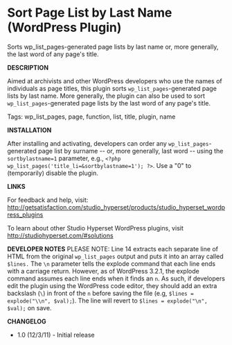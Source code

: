 Sort Page List by Last Name (WordPress Plugin)
===========================

Sorts wp_list_pages-generated page lists by last name or, more generally, the last word of any page's title.

**DESCRIPTION**

Aimed at archivists and other WordPress developers who use the names of individuals as page titles, this plugin sorts `wp_list_pages`-generated page lists by last name. More generally, the plugin can also be used to sort `wp_list_pages`-generated page lists by the last word of any page's title.

Tags: wp_list_pages, page, function, list, title, plugin, name

**INSTALLATION**

After installing and activating, developers can order any `wp_list_pages`-generated page list by surname -- or, more generally, last word -- using the `sortbylastname=1` parameter, e.g., `<?php wp_list_pages('title_li=&sortbylastname=1'); ?>`. Use a "0" to (temporarily) disable the plugin. 

**LINKS**

For feedback and help, visit: http://getsatisfaction.com/studio_hyperset/products/studio_hyperset_wordpress_plugins

To learn about other Studio Hyperset WordPress plugins, visit http://studiohyperset.com/#solutions

**DEVELOPER NOTES**
PLEASE NOTE: Line 14 extracts each separate line of HTML from the original `wp_list_pages` output and puts it into an array called `$lines.` The `\n` parameter tells the explode command that each line ends with a carriage return. However, as of WordPress 3.2.1, the explode command assumes each line ends when it finds an `n`. As such, if developers edit the plugin using the WordPress code editor, they should add an extra backslash (`\`) in front of the `n` before saving the file (e.g, `$lines = explode("\\n", $val);`). The line will revert to `$lines = explode("\n", $val);` on save. 


**CHANGELOG**

- 1.0 (12/3/11) - Initial release